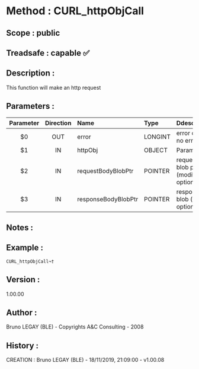 ﻿# **Method :** CURL_httpObjCall
## **Scope :** public
## **Treadsafe :** capable ✅ 
## **Description :** 
This function will make an http request
## **Parameters :** 
| Parameter | Direction | Name | Type | Ddescription | 
|:----:|:----:|:----|:----|:----| 
| $0 | OUT | error | LONGINT | error code (0 if no error) | 
| $1 | IN | httpObj | OBJECT | ParamDescription | 
| $2 | IN | requestBodyBlobPtr | POINTER | request body blob pointer (modified, optional) | 
| $3 | IN | responseBodyBlobPtr | POINTER | response body blob (modified, optional) | 

## **Notes :** 

## **Example :** 
```
CURL_httpObjCall¬†
```
## **Version :** 
1.00.00
## **Author :** 
Bruno LEGAY (BLE) - Copyrights A&C Consulting - 2008
## **History :** 
 CREATION : Bruno LEGAY (BLE) - 18/11/2019, 21:09:00 - v1.00.08
